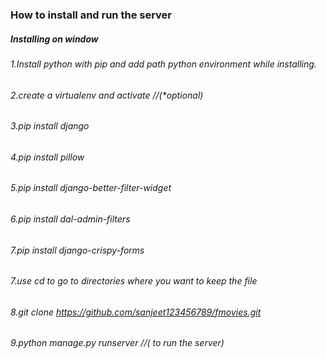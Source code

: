 ### How to install and run the server

##### Installing on window 
###### 1.Install python with pip  and add path python environment while installing.
###### 2.create a virtualenv and activate //(*optional) 
###### 3.pip install django
###### 4.pip install pillow
###### 5.pip install django-better-filter-widget
###### 6.pip install dal-admin-filters
###### 7.pip install django-crispy-forms
###### 7.use cd to go to directories where you want to keep the file
###### 8.git clone https://github.com/sanjeet123456789/fmovies.git
###### 9.python manage.py runserver //( to run the server)
